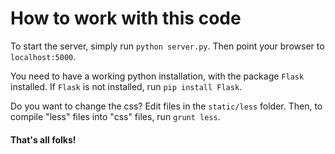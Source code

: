 # How to work with this code

To start the server, simply run `python server.py`.
Then point your browser to `localhost:5000`.

You need to have a working python installation, with the package `Flask` installed.
If `Flask` is not installed, run `pip install Flask`.

Do you want to change the css? Edit files in the `static/less` folder.
Then, to compile "less" files into "css" files, run `grunt less`.

#### That's all folks!
